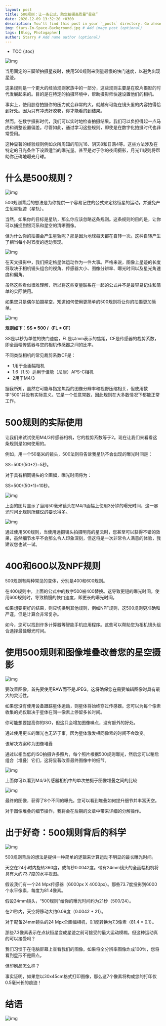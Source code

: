 ```yaml
---
layout: post
title: 500规则：让一条公式，助您拍摄高质量“星夜”
date: 2020-12-09 13:32:20 +0300
description: You’ll find this post in your `_posts` directory. Go ahead and edit it and re-build the site to see your changes. # Add post description (optional)
img: Stars-In-Space-Background.jpg # Add image post (optional)
tags: [Blog, Photogapher]
author: Starry # Add name author (optional)
---
```


* TOC
{:toc}

![img]({{site.url}}/Blog/assets/post_img/154792415_2_2019022208162568.jpg)

当用固定的三脚架拍摄星夜时，使用500规则来测量最慢的快门速度，以避免出现星迹。

这条规则是一个更大的经验规则家族中的一部分，这些规则主要是在胶片摄影的时代发展起来的。目的是在特定的拍摄环境中，帮助摄影师快速设置他们的相机。

事实上，使用胶卷拍摄你的压力就会非常的大，就越有可能在镜头里的内容拍得恰到好处。因为只有冲洗好胶卷，你才能看的到结果。

然而，在数字摄影时代，我们可以实时地检查拍摄结果。我们可以负担得起一点马虎和调整设置偏差。尽管如此，通过学习这些规则，即使是在数字化拍摄时代也非常受用。

这种显著的经验规则例如众所周知的阳光16、阴天8和日落4等。这些方法涉及在特定的日光条件下设置适当的曝光量。甚至是对于你的夜间摄影，月光11规则将帮助你正确地曝光月球。

# 什么是500规则？

![img]({{site.url}}/Blog/assets/post_img/154792415_3_20190222081625177.jpg)

500规则背后的想法是为你提供一个容易记住的公式来定格恒星的运动，并避免产生恒星轨迹（星轨）。

当然，如果你的目标是星轨，那么你应该忽略这条规则。这条规则的目的是，让你可以捕捉到银河系和星空的清晰图像。

但为什么你的拍摄会产生星轨呢？那是因为地球每天都在自转一次。这种自转产生了相当每小时15度的运动表现。

![img]({site.url}}/Blog/assets/post_img/154792415_4_20190222081625287.jpg)

在天文摄影中，我们把定格星体运动作为一件大事。严格来说，图像上星迹的长度将取决于相机镜头组合的视角、传感器大小、图像分辨率、曝光时间以及星光角速度和偏角。

虽然这些看似很难理解，所以将这些变量联系在一起的公式并不是最容易记住和简单的实际使用。

如果您只是偶尔拍摄星空，知道如何使用更简单的500规则将让你的拍摄更加简单。

![img]({{site.url}}/Blog/assets/post_img/154792415_5_20190222081625396.jpg)

**规则如下：SS = 500 /（FL \* CF）**

SS是以秒为单位的快门速度，FL是以mm表示的焦距，CF是传感器的裁剪系数，即全画幅传感器与您的相机传感器之间的比率。

不同类型相机的常见裁剪系数CF是：

- 1用于全画幅相机
- 1.6（1.5）适用于佳能（尼康）APS-C相机
- 2用于M4/3

据我所知，虽然它可能与指定焦距的图像分辨率和视野压缩相关，但使用数字“500”并没有实际意义。它是一个任意常数，因此规则在大多数情况下都能正常工作。

# 500规则的实际使用

让我们来试试使用M4/3传感器相机，它的裁剪系数等于2。现在让我们来看看这条规则是如何使用的。

例如，用一个50毫米的镜头，500法则将告诉我星轨不会出现的曝光时间是：

SS=500/(50*2)=5秒。

对于具有相同镜头的全画幅，曝光时间将为：

SS=500/(50*1)=10秒。

![img]({{site.url}}/Blog/assets/post_img154792415_6_20190222081625521.jpg)

上面的图片显示了当用50毫米镜头在M4/3画幅上使用3分钟的曝光时间，这一暴光时间比规则所建议的要长得多。

![img]({{site.url}}/Blog/assets/post_img/154792415_7_20190222081625646.jpg)

通过使用500规则，当使用远摄镜头拍摄明亮的星云时，您甚至可以获得不错的效果，虽然细节水平不会那么令人印象深刻，但这将是一次非常令人满意的体验，我建议您也试一试。

# 400和600以及NPF规则

500规则有两种常见的变体，分别是400和600规则。

在400规则中，上面的公式中的数字500被400替换。这导致更短的曝光时间。使用600规则时，导致稍慢的快门速度，即更长的曝光时间。

如果想要更好的结果，则应切换到其他规则，例如NPF规则，这500规则更准确和严谨，但是计算会非常复杂。

如今，您可以找到许多计算器等智能手机应用程序。这些可以帮助您为相机镜头组合选择最佳曝光时间。

# 使用500规则和图像堆叠改善您的星空摄影

![img]({{site.url}}/Blog/assets/post_img/154792415_8_20190222081625756.jpg)

要改善图像，首先要使用RAW而不是JPEG。这将确保您在需要编辑图像时具有最大的灵活性。

如果您没有使用设备跟踪星体运动，则星体将始终穿过传感器。您可以为每个像素收集的光仅取决于星体在同一像素上停留多长时间。

你可能想要提高你的ISO，但这只会增加图像噪点，没有额外的好处。

通过使用更长的曝光也无济于事，因为星体激发相同像素的时间不会改变。

该解决方案称为图像堆叠

通过以相当低的ISO拍摄许多照片，每个照片根据500规则曝光，然后您可以稍后组合（堆叠）它们，这将显著改善最终图像中的细节。

![img]({{site.url}}/Blog/assets/post_img/154792415_9_20190222081625865.jpg)

上面你可以看到M4/3传感器相机中的单次拍摄于图像堆叠之间的比较

![img]({{site.url}}/Blog/assets/post_img/154792415_10_201902220816266.jpg)

最终的图像，获得了8个不同的曝光。您可以看到堆叠如何提升细节并丰富天空。

对于图像堆叠的细节操作，我将会在后期的文章中带来详细的分解操作。

# 出于好奇：500规则背后的科学

![img]({{site.url}}/Blog/assets/post_img/154792415_11_20190222081626193.jpg)

500规则背后的想法是提供一种简单的逻辑来计算运动不明显的最长曝光时间。

天空在24小时内旋转360度，或每秒0.0042度。带有24mm镜头的全画幅相机将具有大约73.7度的水平视图。

假设我们有一个24 Mpx传感器（6000px X 4000px）。那些73.7度投影到6000个水平像素，每度为81.4像素。

假设24mm镜头，“500规则”给你的曝光时间约为21秒（500/24）。

在21秒内，天空将移动大约0.09度（0.0042 * 21）。

对于配备24mm镜头的24 Mpx全画幅相机，0.1度转换为7.3像素（81.4 * 0.1）。

那些7.3像素表示在点状恒星变成星迹之前可接受的最大运动模糊。但这种运动真的可以接受吗？

我们习惯于在电脑屏幕上查看我们的图像。如果将全分辨率图像炸成100％，您将看到星形不是圆点。

但印刷品怎么样？

事实证明，如果您以30x45cm格式打印图像，那么这7个像素将构成您的打印仅0.5毫米长的痕迹！

# 结语

![img]({{site.url}}/Blog/assets/post_img/154792415_12_20190222081626318.jpg)